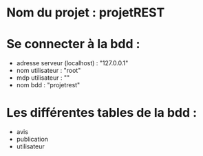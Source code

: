 # Nom du projet : projetREST

# Se connecter à la bdd :

- adresse serveur (localhost) : "127.0.0.1"
- nom utilisateur : "root"
- mdp utilisateur : ""
- nom bdd : "projetrest"

# Les différentes tables de la bdd :
- avis
- publication
- utilisateur

